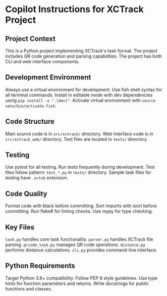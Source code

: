 # Copilot Instructions for XCTrack Project

## Project Context
This is a Python project implementing XCTrack's task format.
The project includes QR code generation and parsing capabilities.
The project has both CLI and web interface components.

## Development Environment
Always use a virtual environment for development.
Use fish shell syntax for all terminal commands.
Install in editable mode with dev dependencies using `pip install -e ".[dev]"`.
Activate virtual environment with `source venv/bin/activate.fish`.

## Code Structure
Main source code is in `src/xctrack/` directory.
Web interface code is in `src/xctrack_web/` directory.
Test files are located in `tests/` directory.

## Testing
Use pytest for all testing.
Run tests frequently during development.
Test files follow pattern: `test_*.py` in `tests/` directory.
Sample task files for testing have `.xctsk` extension.

## Code Quality
Format code with black before committing.
Sort imports with isort before committing.
Run flake8 for linting checks.
Use mypy for type checking.

## Key Files
`task.py` handles core task functionality.
`parser.py` handles XCTrack file parsing.
`qrcode_task.py` manages QR code operations.
`distance.py` performs distance calculations.
`cli.py` provides command-line interface.

## Python Requirements
Target Python 3.8+ compatibility.
Follow PEP 8 style guidelines.
Use type hints for function parameters and returns.
Write docstrings for public functions and classes.